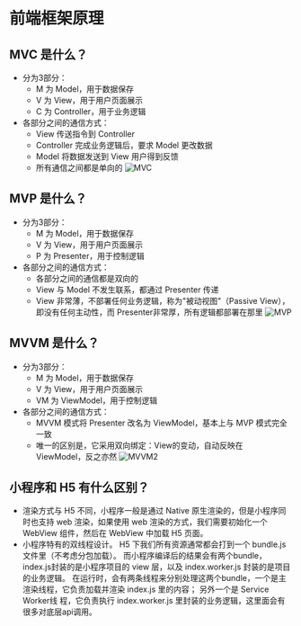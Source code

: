 # 前端框架原理
## MVC 是什么？
- 分为3部分：
	- M 为 Model，用于数据保存
	- V 为 View，用于用户页面展示
	- C 为 Controller，用于业务逻辑
- 各部分之间的通信方式：
	- View 传送指令到 Controller
	- Controller 完成业务逻辑后，要求 Model 更改数据
	- Model 将数据发送到 View 用户得到反馈
	- 所有通信之间都是单向的
![MVC](/image/MVC.png)

## MVP 是什么？
- 分为3部分：
	- M 为 Model，用于数据保存
	- V 为 View，用于用户页面展示
	- P 为 Presenter，用于控制逻辑
- 各部分之间的通信方式：
	- 各部分之间的通信都是双向的
	- View 与 Model 不发生联系，都通过 Presenter 传递
	- View 非常薄，不部署任何业务逻辑，称为"被动视图"（Passive View），即没有任何主动性，而 Presenter非常厚，所有逻辑都部署在那里
![MVP](/image/MVP.png)

## MVVM 是什么？
- 分为3部分：
	- M 为 Model，用于数据保存
  - V 为 View，用于用户页面展示
  - VM 为 ViewModel，用于控制逻辑
- 各部分之间的通信方式：
	- MVVM 模式将 Presenter 改名为 ViewModel，基本上与 MVP 模式完全一致
	- 唯一的区别是，它采用双向绑定：View的变动，自动反映在 ViewModel，反之亦然
![MVVM2](/image/MVVM2.png)

## 小程序和 H5 有什么区别？
- 渲染方式与 H5 不同，小程序一般是通过 Native 原生渲染的，但是小程序同时也支持 web 渲染，如果使用 web 渲染的方式，我们需要初始化一个WebView 组件，然后在 WebView 中加载 H5 页面。
- 小程序特有的双线程设计。
	H5 下我们所有资源通常都会打到一个 bundle.js 文件里（不考虑分包加载）。
	而小程序编译后的结果会有两个bundle，index.js封装的是小程序项目的 view 层，以及 index.worker.js 封装的是项目的业务逻辑。
	在运行时，会有两条线程来分别处理这两个bundle，一个是主渲染线程，它负责加载并渲染 index.js 里的内容；
	另外一个是 Service Worker线 程，它负责执行 index.worker.js 里封装的业务逻辑，这里面会有很多对底层api调用。
